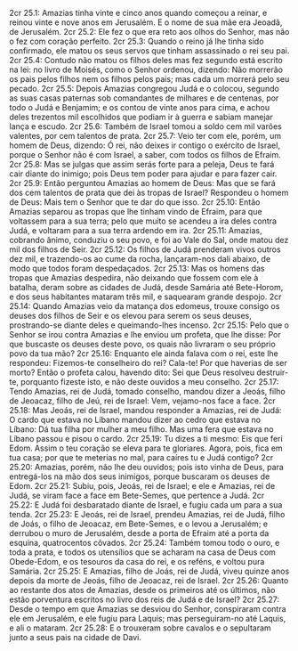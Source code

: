 2cr 25.1: Amazias tinha vinte e cinco anos quando começou a reinar, e reinou vinte e nove anos em Jerusalém. E o nome de sua mãe era Jeoadã, de Jerusalém.
2cr 25.2: Ele fez o que era reto aos olhos do Senhor, mas não o fez com coração perfeito.
2cr 25.3: Quando o reino já lhe tinha sido confirmado, ele matou os seus servos que tinham assassinado o rei seu pai.
2cr 25.4: Contudo não matou os filhos deles mas fez segundo está escrito na lei: no livro de Moisés, como o Senhor ordenou, dizendo: Não morrerão os pais pelos filhos nem os filhos pelos pais; mas cada um morrerá pelo seu pecado.
2cr 25.5: Depois Amazias congregou Judá e o colocou, segundo as suas casas paternas sob comandantes de milhares e de centenas, por todo o Judá e Benjamim; e os contou de vinte anos para cima, e achou deles trezentos mil escolhidos que podiam ir à guerra e sabiam manejar lança e escudo.
2cr 25.6: Também de Israel tomou a soldo cem mil varões valentes, por cem talentos de prata.
2cr 25.7: Veio ter com ele, porém, um homem de Deus, dizendo: Ó rei, não deixes ir contigo o exército de Israel, porque o Senhor não é com Israel, a saber, com todos os filhos de Efraim.
2cr 25.8: Mas se julgas que assim serás forte para a peleja, Deus te fará cair diante do inimigo; pois Deus tem poder para ajudar e para fazer cair.
2cr 25.9: Então perguntou Amazias ao homem de Deus: Mas que se fará dos cem talentos de prata que dei às tropas de Israel? Respondeu o homem de Deus: Mais tem o Senhor que te dar do que isso.
2cr 25.10: Então Amazias separou as tropas que lhe tinham vindo de Efraim, para que voltassem para a sua terra; pelo que muito se acendeu a ira deles contra Judá, e voltaram para a sua terra ardendo em ira.
2cr 25.11: Amazias, cobrando ânimo, conduziu o seu povo, e foi ao Vale do Sal, onde matou dez mil dos filhos de Seir.
2cr 25.12: Os filhos de Judá prenderam vivos outros dez mil, e trazendo-os ao cume da rocha, lançaram-nos dali abaixo, de modo que todos foram despedaçados.
2cr 25.13: Mas os homens das tropas que Amazias despedira, não deixando que fossem com ele à batalha, deram sobre as cidades de Judá, desde Samária até Bete-Horom, e dos seus habitantes mataram três mil, e saquearam grande despojo.
2cr 25.14: Quando Amazias veio da matança dos edomeus, trouxe consigo os deuses dos filhos de Seir e os elevou para serem os seus deuses, prostrando-se diante deles e queimando-lhes incenso.
2cr 25.15: Pelo que o Senhor se irou contra Amazias e lhe enviou um profeta, que lhe disse: Por que buscaste os deuses deste povo, os quais não livraram o seu próprio povo da tua mão?
2cr 25.16: Enquanto ele ainda falava com o rei, este lhe respondeu: Fizemos-te conselheiro do rei? Cala-te! Por que haverias de ser morto? Então o profeta calou, havendo dito: Sei que Deus resolveu destruir-te, porquanto fizeste isto, e não deste ouvidos a meu conselho.
2cr 25.17: Tendo Amazias, rei de Judá, tomado conselho, mandou dizer a Jeoás, filho de Jeoacaz, filho de Jeú, rei de Israel: Vem, vejamo-nos face a face.
2cr 25.18: Mas Jeoás, rei de Israel, mandou responder a Amazias, rei de Judá: O cardo que estava no Líbano mandou dizer ao cedro que estava no Líbano: Dá tua filha por mulher a meu filho. Mas uma fera que estava no Líbano passou e pisou o cardo.
2cr 25.19: Tu dizes a ti mesmo: Eis que feri Edom. Assim o teu coração se eleva para te gloriares. Agora, pois, fica em tua casa; por que te meterias no mal, para caíres tu e Judá contigo?
2cr 25.20: Amazias, porém, não lhe deu ouvidos; pois isto vinha de Deus, para entregá-los na mão dos seus inimigos, porque buscaram os deuses de Edom.
2cr 25.21: Subiu, pois, Jeoás, rei de Israel; e ele e Amazias, rei de Judá, se viram face a face em Bete-Semes, que pertence a Judá.
2cr 25.22: E Judá foi desbaratado diante de Israel, e fugiu cada um para a sua tenda.
2cr 25.23: E Jeoás, rei de Israel, prendeu Amazias, rei de Judá, filho de Joás, o filho de Jeoacaz, em Bete-Semes, e o levou a Jerusalém; e derrubou o muro de Jerusalém, desde a porta de Efraim até a porta da esquina, quatrocentos côvados.
2cr 25.24: Também tomou todo o ouro, e toda a prata, e todos os utensílios que se acharam na casa de Deus com Obede-Edom, e os tesouros da casa do rei, e os reféns, e voltou pura Samária.
2cr 25.25: E Amazias, filho de Joás, rei de Judá, viveu quinze anos depois da morte de Jeoás, filho de Jeoacaz, rei de Israel.
2cr 25.26: Quanto ao restante dos atos de Amazias, desde os primeiros até os últimos, não estão porventura escritos no livro dos reis de Judá e de Israel?
2cr 25.27: Desde o tempo em que Amazias se desviou do Senhor, conspiraram contra ele em Jerusalém, e ele fugiu para Laquis; mas perseguiram-no até Laquis, e ali o mataram.
2cr 25.28: E o trouxeram sobre cavalos e o sepultaram junto a seus pais na cidade de Davi.
